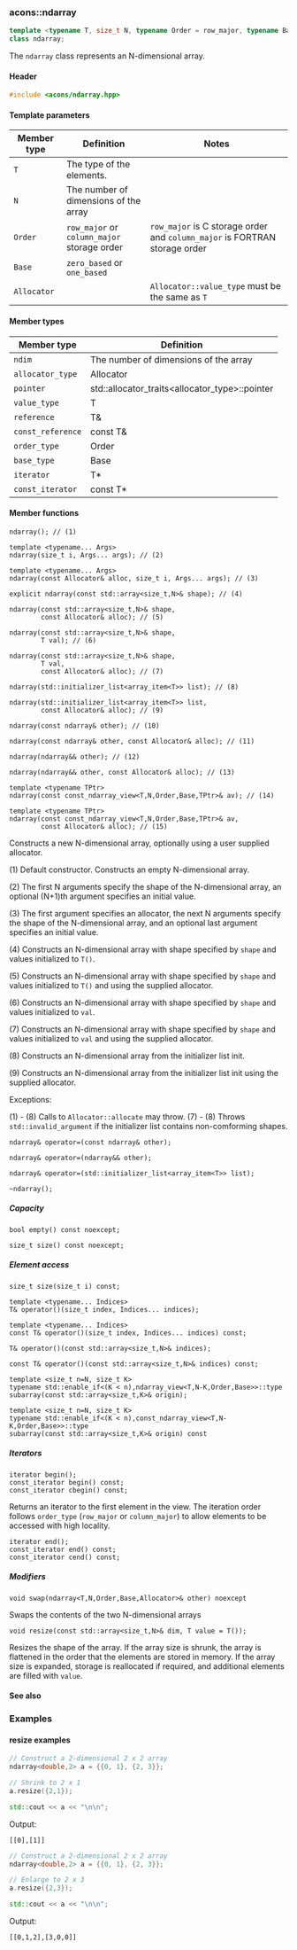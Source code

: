 ### acons::ndarray

```c++
template <typename T, size_t N, typename Order = row_major, typename Base = zero_based, typename Allocator = std::allocator<T>>
class ndarray;
```
The `ndarray` class represents an N-dimensional array.

#### Header
```c++
#include <acons/ndarray.hpp>
```

#### Template parameters

Member type                         |Definition|Notes
------------------------------------|----------|--------------------
`T`|The type of the elements.|
`N`|The number of dimensions of the array|
`Order`|`row_major` or `column_major` storage order|`row_major` is C storage order and `column_major` is FORTRAN storage order 
`Base`|`zero_based` or `one_based`|
`Allocator`||`Allocator::value_type` must be the same as `T`

#### Member types

Member type                         |Definition
------------------------------------|------------------------------
`ndim`|The number of dimensions of the array
`allocator_type`|Allocator
`pointer`|std::allocator_traits<allocator_type>::pointer
`value_type`|T
`reference`|T&
`const_reference`|const T&
`order_type`|Order
`base_type`|Base
`iterator`|T*
`const_iterator`|const T*

#### Member functions

    ndarray(); // (1)

    template <typename... Args>
    ndarray(size_t i, Args... args); // (2)

    template <typename... Args>
    ndarray(const Allocator& alloc, size_t i, Args... args); // (3)

    explicit ndarray(const std::array<size_t,N>& shape); // (4)

    ndarray(const std::array<size_t,N>& shape, 
            const Allocator& alloc); // (5)

    ndarray(const std::array<size_t,N>& shape,
            T val); // (6)

    ndarray(const std::array<size_t,N>& shape, 
            T val,
            const Allocator& alloc); // (7)

    ndarray(std::initializer_list<array_item<T>> list); // (8)

    ndarray(std::initializer_list<array_item<T>> list, 
            const Allocator& alloc); // (9)

    ndarray(const ndarray& other); // (10)

    ndarray(const ndarray& other, const Allocator& alloc); // (11)

    ndarray(ndarray&& other); // (12)

    ndarray(ndarray&& other, const Allocator& alloc); // (13)

    template <typename TPtr>
    ndarray(const const_ndarray_view<T,N,Order,Base,TPtr>& av); // (14)

    template <typename TPtr>
    ndarray(const const_ndarray_view<T,N,Order,Base,TPtr>& av, 
            const Allocator& alloc); // (15)

Constructs a new N-dimensional array, optionally using a user supplied allocator.

(1) Default constructor. Constructs an empty N-dimensional array.

(2) The first N arguments specify the shape of the N-dimensional array, 
an optional (N+1)th argument specifies an initial value.

(3) The first argument specifies an allocator, the next N arguments specify the shape of the N-dimensional array, 
and an optional last argument specifies an initial value.

(4) Constructs an N-dimensional array with shape specified by `shape`
    and values initialized to `T()`.

(5) Constructs an N-dimensional array with shape specified by `shape`
    and values initialized to `T()` and using the supplied allocator.

(6) Constructs an N-dimensional array with shape specified by `shape`
    and values initialized to `val`.

(7) Constructs an N-dimensional array with shape specified by `shape`
    and values initialized to `val` and using the supplied allocator.

(8) Constructs an N-dimensional array from the initializer list init.

(9) Constructs an N-dimensional array from the initializer list init
    using the supplied allocator.

Exceptions:

(1) - (8) Calls to `Allocator::allocate` may throw.
(7) - (8) Throws `std::invalid_argument` if the initializer list contains non-comforming shapes.

    ndarray& operator=(const ndarray& other);

    ndarray& operator=(ndarray&& other);

    ndarray& operator=(std::initializer_list<array_item<T>> list);

    ~ndarray();

##### Capacity

    bool empty() const noexcept;

    size_t size() const noexcept;

##### Element access

    size_t size(size_t i) const;

    template <typename... Indices>
    T& operator()(size_t index, Indices... indices); 

    template <typename... Indices>
    const T& operator()(size_t index, Indices... indices) const;

    T& operator()(const std::array<size_t,N>& indices); 

    const T& operator()(const std::array<size_t,N>& indices) const; 

    template <size_t n=N, size_t K>
    typename std::enable_if<(K < n),ndarray_view<T,N-K,Order,Base>>::type 
    subarray(const std::array<size_t,K>& origin);

    template <size_t n=N, size_t K>
    typename std::enable_if<(K < n),const_ndarray_view<T,N-K,Order,Base>>::type 
    subarray(const std::array<size_t,K>& origin) const 

##### Iterators

    iterator begin();
    const_iterator begin() const;
    const_iterator cbegin() const;
Returns an iterator to the first element in the view. The iteration order follows `order_type` (`row_major` or `column_major`)
to allow elements to be accessed with high locality.

    iterator end();
    const_iterator end() const;
    const_iterator cend() const;

##### Modifiers

    void swap(ndarray<T,N,Order,Base,Allocator>& other) noexcept
Swaps the contents of the two N-dimensional arrays

    void resize(const std::array<size_t,N>& dim, T value = T());
Resizes the shape of the array. If the array size is shrunk, 
the array is flattened in the order that the elements are stored in memory.
If the array size is expanded, storage is reallocated if required, and
additional elements are filled with `value`.

#### See also

### Examples
  
#### resize examples

```c++
// Construct a 2-dimensional 2 x 2 array 
ndarray<double,2> a = {{0, 1}, {2, 3}};

// Shrink to 2 x 1
a.resize({2,1});

std::cout << a << "\n\n";
```

Output:
```
[[0],[1]]
```

```c++
// Construct a 2-dimensional 2 x 2 array 
ndarray<double,2> a = {{0, 1}, {2, 3}};

// Enlarge to 2 x 3
a.resize({2,3});

std::cout << a << "\n\n";
```

Output:
```
[[0,1,2],[3,0,0]]
```

